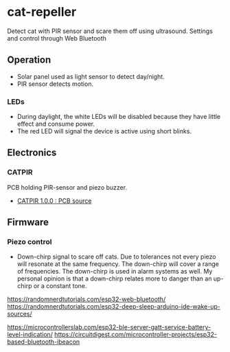 # cat-repeller
Detect cat with PIR sensor and scare them off using ultrasound.  Settings and control through Web Bluetooth

## Operation
* Solar panel used as light sensor to detect day/night.  
* PIR sensor detects motion.  

### LEDs
* During daylight, the white LEDs will be disabled because they have little effect and consume power.
* The red LED will signal the device is active using short blinks.

## Electronics
### CATPIR
PCB holding PIR-sensor and piezo buzzer.

* [CATPIR 1.0.0 : PCB source](https://365.altium.com/files/FE5699FE-DB18-49EB-B4F2-E8AD16447050)

## Firmware 
### Piezo control
* Down-chirp signal to scare off cats.  Due to tolerances not every piezo will resonate at the same frequency.  The down-chirp will cover a range of frequencies.  The down-chirp is used in alarm systems as well.  My personal opinion is that a down-chirp relates more to danger than an up-chirp or a constant tone.


https://randomnerdtutorials.com/esp32-web-bluetooth/
https://randomnerdtutorials.com/esp32-deep-sleep-arduino-ide-wake-up-sources/


https://microcontrollerslab.com/esp32-ble-server-gatt-service-battery-level-indication/
https://circuitdigest.com/microcontroller-projects/esp32-based-bluetooth-ibeacon


